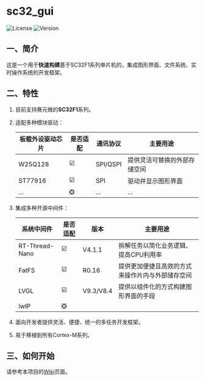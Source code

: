 # sc32_gui

![License](https://img.shields.io/badge/license-MIT-blue.svg)
![Version](https://img.shields.io/badge/version-1.0.0-green.svg)

## 一、简介

这是一个用于**快速构建**基于SC32F1系列单片机的，集成图形界面、文件系统、实时操作系统的开发框架。

## 二、特性

1. 目前支持赛元微的**SC32F1**系列。
2. 适配多种模块驱动：

    |板载外设驱动芯片|是否适配|通讯协议|主要用途|
    |-|-|-|-|
    |W25Q128|☑️|SPI/QSPI|提供灵活可替换的外部存储空间|
    |ST77916|☑️|SPI|驱动并显示图形界面|
    |...|❎|...|...|

3. 集成多种开源中间件：

    |系统中间件|是否适配|版本|主要用途|
    |-|-|-|-|
    |RT-Thread-Nano|☑️|V4.1.1|拆解任务以简化业务逻辑、提高CPU利用率|
    |FatFS|☑️|R0.16|提供更加便捷且高效的方式来操作片内与外部储存空间|
    |LVGL|☑️|V9.3/V8.4|提供以组件化的方式构建图形界面的手段|
    |lwIP|❎|||

4. 面向开发者提供灵活、便捷、统一的多任务开发框架。
5. 易于移植到所有Cortex-M系列。

## 三、如何开始

请参考本项目的[Wiki](https://github.com/proyrb-reginald/sc32_gui/wiki)页面。
